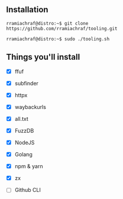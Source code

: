 ## Installation
`rramiachraf@distro:~$ git clone https://github.com/rramiachraf/tooling.git`

`rramiachraf@distro:~$ sudo ./tooling.sh`

## Things you'll install
- [x] ffuf
- [x] subfinder
- [x] httpx
- [x] waybackurls
- [x] all.txt
- [x] FuzzDB
- [x] NodeJS
- [x] Golang
- [x] npm & yarn
- [x] zx
- [ ] Github CLI

